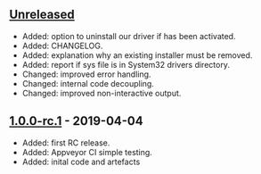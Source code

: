 ## [Unreleased]
  * Added: option to uninstall our driver if has been activated.
  * Added: CHANGELOG.
  * Added: explanation why an existing installer must be removed.
  * Added: report if sys file is in System32 drivers directory.
  * Changed: improved error handling.
  * Changed: internal code decoupling. 
  * Changed: improved non-interactive output.

## [1.0.0-rc.1] - 2019-04-04  
  * Added: first RC release.
  * Added: Appveyor CI simple testing.
  * Added: inital code and artefacts

[Unreleased]: https://github.com/johnstevenson/pl2303-win10/compare/1.0.0-rc.1...HEAD
[1.0.0-rc.1]: https://github.com/johnstevenson/pl2303-win10/compare/5b50ac2588dd...1.0.0-rc.1
